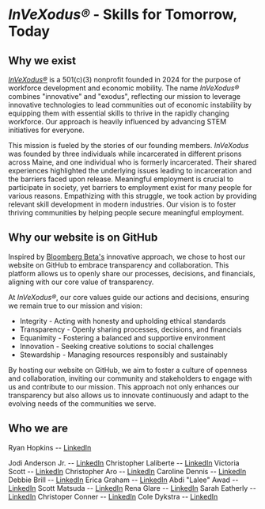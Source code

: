 # *InVeXodus®* - Skills for Tomorrow, Today

## Why we exist

[*InVeXodus®*](https://www.invexodus.org/) is a 501(c)(3) nonprofit founded in 2024 for the purpose of workforce development and economic mobility. The name *InVeXodus®* combines "innovative" and "exodus", reflecting our mission to leverage innovative technologies to lead communities out of economic instability by equipping them with essential skills to thrive in the rapidly changing workforce. Our approach is heavily influenced by advancing STEM initiatives for everyone.

This mission is fueled by the stories of our founding members. *InVeXodus* was founded by three individuals while incarcerated in different prisons across Maine, and one individual who is formerly incarcerated. Their shared experiences highlighted the underlying issues leading to incarceration and the barriers faced upon release. Meaningful employment is crucial to participate in society, yet barriers to employment exist for many people for various reasons. Empathizing with this struggle, we took action by providing relevant skill development in modern industries. Our vision is to foster thriving communities by helping people secure meaningful employment.

## Why our website is on GitHub

Inspired by [Bloomberg Beta's](https://github.com/Bloomberg-Beta/Manual?tab=readme-ov-file) innovative approach, we chose to host our website on GitHub to embrace transparency and collaboration. This platform allows us to openly share our processes, decisions, and financials, aligning with our core value of transparency.

At *InVeXodus®*, our core values guide our actions and decisions, ensuring we remain true to our mission and vision:

* Integrity - Acting with honesty and upholding ethical standards
* Transparency - Openly sharing processes, decisions, and financials
* Equanimity - Fostering a balanced and supportive environment
* Innovation - Seeking creative solutions to social challenges
* Stewardship - Managing resources responsibly and sustainably

By hosting our website on GitHub, we aim to foster a culture of openness and collaboration, inviting our community and stakeholders to engage with us and contribute to our mission. This approach not only enhances our transparency but also allows us to innovate continuously and adapt to the evolving needs of the communities we serve.

## Who we are

Ryan Hopkins -- [LinkedIn](http://linkedin.com/in/ryan-hopkins-253344277)

Jodi Anderson Jr. -- [LinkedIn](http://linkedin.com/)
Christopher Laliberte -- [LinkedIn](https://www.linkedin.com/in/christopher-laliberte-91a0462a8)
Victoria Scott -- [LinkedIn](https://www.linkedin.com/in/)
Christopher Aro -- [LinkedIn](https://www.linkedin.com)
Caroline Dennis -- [LinkedIn](https://www.linkedin.com)
Debbie Brill -- [LinkedIn](https://www.linkedin.com)
Erica Graham -- [LinkedIn](https://www.linkedin.com)
Abdi "Lalee" Awad -- [LinkedIn](https://www.linkedin.com)
Scott Matsuda -- [LinkedIn](https://www.linkedin.com)
Rena Glare -- [LinkedIn](https://www.linkedin.com)
Sarah Eatherly -- [LinkedIn](https://www.linkedin.com)
Christoper Conner -- [LinkedIn](https://www.linkedin.com)
Cole Dykstra -- [LinkedIn](https://www.linkedin.com)

